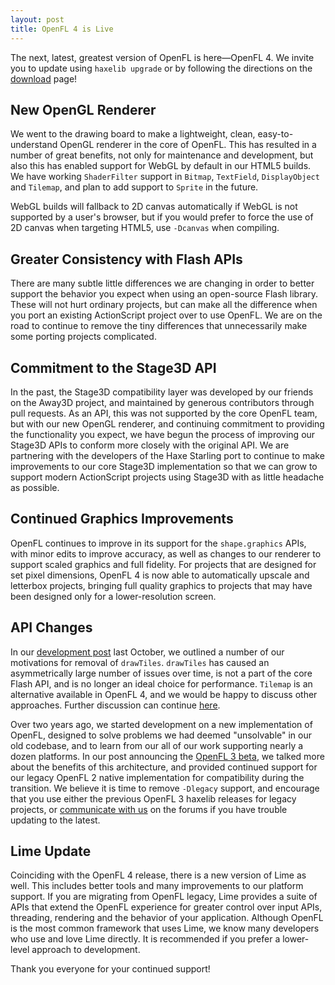 ```yaml
---
layout: post
title: OpenFL 4 is Live
---
```


The next, latest, greatest version of OpenFL is here—OpenFL 4. We invite you to update using `haxelib upgrade` or by following the directions on the [download](https://www.openfl.org/download) page!

## New OpenGL Renderer

We went to the drawing board to make a lightweight, clean, easy-to-understand OpenGL renderer in the core of OpenFL. This has resulted in a number of great benefits, not only for maintenance and development, but also this has enabled support for WebGL by default in our HTML5 builds. We have working `ShaderFilter` support in `Bitmap`, `TextField`, `DisplayObject` and `Tilemap`, and plan to add support to `Sprite` in the future.

WebGL builds will fallback to 2D canvas automatically if WebGL is not supported by a user's browser, but if you would prefer to force the use of 2D canvas when targeting HTML5, use `-Dcanvas` when compiling.

## Greater Consistency with Flash APIs

There are many subtle little differences we are changing in order to better support the behavior you expect when using an open-source Flash library. These will not hurt ordinary projects, but can make all the difference when you port an existing ActionScript project over to use OpenFL. We are on the road to continue to remove the tiny differences that unnecessarily make some porting projects complicated.

## Commitment to the Stage3D API

In the past, the Stage3D compatibility layer was developed by our friends on the Away3D project, and maintained by generous contributors through pull requests. As an API, this was not supported by the core OpenFL team, but with our new OpenGL renderer, and continuing commitment to providing the functionality you expect, we have begun the process of improving our Stage3D APIs to conform more closely with the original API. We are partnering with the developers of the Haxe Starling port to continue to make improvements to our core Stage3D implementation so that we can grow to support modern ActionScript projects using Stage3D with as little headache as possible.

## Continued Graphics Improvements

OpenFL continues to improve in its support for the `shape.graphics` APIs, with minor edits to improve accuracy, as well as changes to our renderer to support scaled graphics and full fidelity. For projects that are designed for set pixel dimensions, OpenFL 4 is now able to automatically upscale and letterbox projects, bringing full quality graphics to projects that may have been designed only for a lower-resolution screen.

## API Changes

In our [development post](http://www.openfl.org/blog/2015/10/06/october-update/) last October, we outlined a number of our motivations for removal of `drawTiles`. `drawTiles` has caused an asymmetrically large number of issues over time, is not a part of the core Flash API, and is no longer an ideal choice for performance. `Tilemap` is an alternative available in OpenFL 4, and we would be happy to discuss other approaches. Further discussion can continue [here](http://community.openfl.org/t/type-not-found-openfl-display-tilesheet/7892).

Over two years ago, we started development on a new implementation of OpenFL, designed to solve problems we had deemed "unsolvable" in our old codebase, and to learn from our all of our work supporting nearly a dozen platforms. In our post announcing the [OpenFL 3 beta](http://www.openfl.org/blog/2015/03/20/here-comes-the-first-openfl-3-beta/), we talked more about the benefits of this architecture, and provided continued support for our legacy OpenFL 2 native implementation for compatibility during the transition. We believe it is time to remove `-Dlegacy` support, and encourage that you use either the previous OpenFL 3 haxelib releases for legacy projects, or [communicate with us](https://community.openfl.org) on the forums if you have trouble updating to the latest.

## Lime Update

Coinciding with the OpenFL 4 release, there is a new version of Lime as well. This includes better tools and many improvements to our platform support. If you are migrating from OpenFL legacy, Lime provides a suite of APIs that extend the OpenFL experience for greater control over input APIs, threading, rendering and the behavior of your application. Although OpenFL is the most common framework that uses Lime, we know many developers who use and love Lime directly. It is recommended if you prefer a lower-level approach to development.

Thank you everyone for your continued support!
